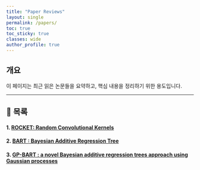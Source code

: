 ```yaml
---
title: "Paper Reviews"
layout: single
permalink: /papers/
toc: true
toc_sticky: true
classes: wide
author_profile: true
---
```


## 개요

이 페이지는 최근 읽은 논문들을 요약하고, 핵심 내용을 정리하기 위한 용도입니다.

---

## 📄 목록

#### 1. [ROCKET: Random Convolutional Kernels](/rocket/)

#### 2. [BART : Bayesian Additive Regression Tree](/bart/)

#### 3. [GP-BART : a novel Bayesian additive regression trees approach using Gaussian processes](/gp-bart/)
